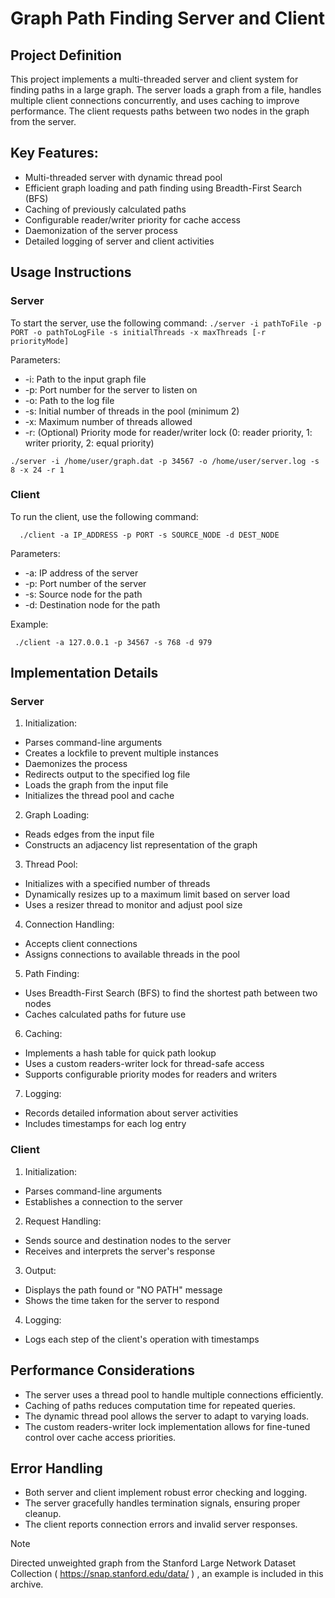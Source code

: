 # Graph Path Finding Server and Client
## Project Definition
This project implements a multi-threaded server and client system for finding paths in a large graph. The server loads a graph from a file, handles multiple client connections concurrently, and uses caching to improve performance. The client requests paths between two nodes in the graph from the server.

## Key Features:
* Multi-threaded server with dynamic thread pool
* Efficient graph loading and path finding using Breadth-First Search (BFS)
* Caching of previously calculated paths
* Configurable reader/writer priority for cache access
* Daemonization of the server process
* Detailed logging of server and client activities
## Usage Instructions
### Server
To start the server, use the following command:
` ./server -i pathToFile -p PORT -o pathToLogFile -s initialThreads -x maxThreads [-r priorityMode] `

Parameters:
* -i: Path to the input graph file
* -p: Port number for the server to listen on
* -o: Path to the log file
* -s: Initial number of threads in the pool (minimum 2)
* -x: Maximum number of threads allowed
* -r: (Optional) Priority mode for reader/writer lock (0: reader priority, 1: writer priority, 2: equal priority)

` ./server -i /home/user/graph.dat -p 34567 -o /home/user/server.log -s 8 -x 24 -r 1 `

### Client
To run the client, use the following command:

`  ./client -a IP_ADDRESS -p PORT -s SOURCE_NODE -d DEST_NODE` 

Parameters:
* -a: IP address of the server
* -p: Port number of the server
* -s: Source node for the path
* -d: Destination node for the path

Example:

` ./client -a 127.0.0.1 -p 34567 -s 768 -d 979`

## Implementation Details
### Server
1. Initialization:
  * Parses command-line arguments
  * Creates a lockfile to prevent multiple instances
  * Daemonizes the process
  * Redirects output to the specified log file
  * Loads the graph from the input file
  * Initializes the thread pool and cache
2. Graph Loading:
  * Reads edges from the input file
  * Constructs an adjacency list representation of the graph
3. Thread Pool:
  * Initializes with a specified number of threads
  * Dynamically resizes up to a maximum limit based on server load
  * Uses a resizer thread to monitor and adjust pool size
4. Connection Handling:
  * Accepts client connections
  * Assigns connections to available threads in the pool
5. Path Finding:
  * Uses Breadth-First Search (BFS) to find the shortest path between two nodes
  * Caches calculated paths for future use
6. Caching:
  * Implements a hash table for quick path lookup
  * Uses a custom readers-writer lock for thread-safe access
  * Supports configurable priority modes for readers and writers
7. Logging:
  * Records detailed information about server activities
  * Includes timestamps for each log entry
### Client
1. Initialization:
  * Parses command-line arguments
  * Establishes a connection to the server
2. Request Handling:
  * Sends source and destination nodes to the server
  * Receives and interprets the server's response
3. Output:
  * Displays the path found or "NO PATH" message
  * Shows the time taken for the server to respond
4. Logging:
  * Logs each step of the client's operation with timestamps
## Performance Considerations
* The server uses a thread pool to handle multiple connections efficiently.
* Caching of paths reduces computation time for repeated queries.
* The dynamic thread pool allows the server to adapt to varying loads.
* The custom readers-writer lock implementation allows for fine-tuned control over cache access priorities.
## Error Handling
* Both server and client implement robust error checking and logging.
* The server gracefully handles termination signals, ensuring proper cleanup.
* The client reports connection errors and invalid server responses.
  
> [!NOTE]
> Directed unweighted graph from the Stanford Large Network Dataset Collection ( https://snap.stanford.edu/data/ ) , an example is included in this archive.
